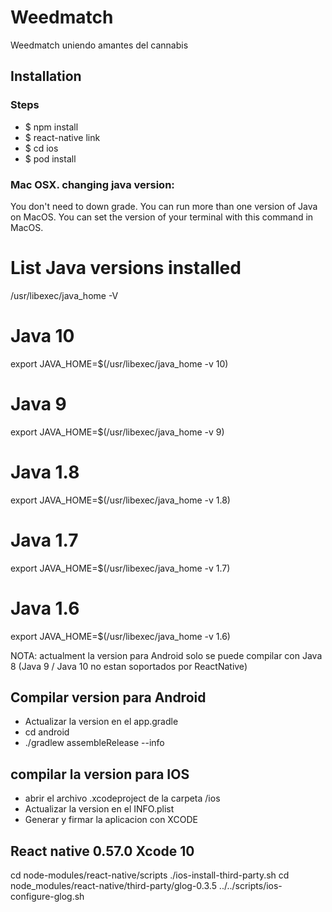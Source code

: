 # Weedmatch

Weedmatch uniendo amantes del cannabis

## Installation

### Steps
* $ npm install
* $ react-native link
* $ cd ios
* $ pod install

### Mac OSX. changing java version:

You don't need to down grade. You can run more than one version of Java on MacOS. You can set the version of your terminal with this command in MacOS.

# List Java versions installed
/usr/libexec/java_home -V

# Java 10
export JAVA_HOME=$(/usr/libexec/java_home -v 10)

# Java 9
export JAVA_HOME=$(/usr/libexec/java_home -v 9)

# Java 1.8
export JAVA_HOME=$(/usr/libexec/java_home -v 1.8)

# Java 1.7
export JAVA_HOME=$(/usr/libexec/java_home -v 1.7)

# Java 1.6
export JAVA_HOME=$(/usr/libexec/java_home -v 1.6)

NOTA: actualment la version para Android solo se puede compilar con Java 8 (Java 9 / Java 10 no estan soportados por ReactNative)


## Compilar version para Android

- Actualizar la version en el app.gradle
- cd android 
- ./gradlew assembleRelease --info  


## compilar la version para IOS

- abrir el archivo .xcodeproject de la carpeta /ios
- Actualizar la version en el INFO.plist
- Generar y firmar la aplicacion con XCODE


## React native 0.57.0 Xcode 10
cd node-modules/react-native/scripts
./ios-install-third-party.sh 
cd node_modules/react-native/third-party/glog-0.3.5
../../scripts/ios-configure-glog.sh  
